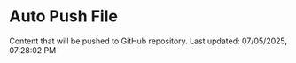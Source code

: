 # Auto Push File

Content that will be pushed to GitHub repository.
Last updated: 07/05/2025, 07:28:02 PM